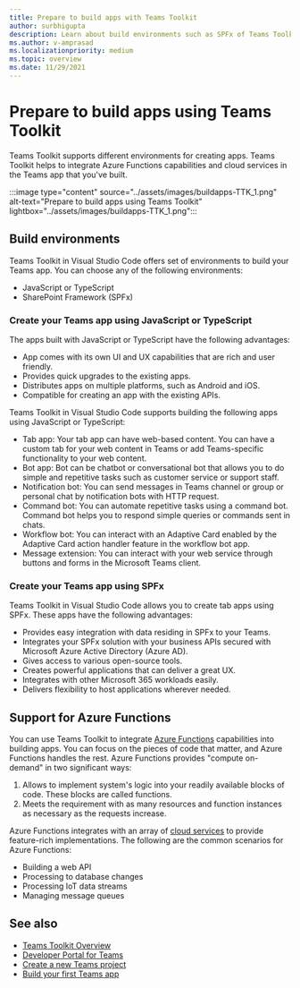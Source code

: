 ```yaml
---
title: Prepare to build apps with Teams Toolkit
author: surbhigupta
description: Learn about build environments such as SPFx of Teams Toolkit in Visual Studio Code. Toolkit integrates Azure Functions capabilities for building apps.
ms.author: v-amprasad
ms.localizationpriority: medium
ms.topic: overview
ms.date: 11/29/2021
---
```


# Prepare to build apps using Teams Toolkit

Teams Toolkit supports different environments for creating apps. Teams Toolkit helps to integrate Azure Functions capabilities and cloud services in the Teams app that you've built.

:::image type="content" source="../assets/images/buildapps-TTK_1.png" alt-text="Prepare to build apps using Teams Toolkit" lightbox="../assets/images/buildapps-TTK_1.png":::

## Build environments

Teams Toolkit in Visual Studio Code offers set of environments to build your Teams app. You can choose any of the following environments:

* JavaScript or TypeScript
* SharePoint Framework (SPFx)

### Create your Teams app using JavaScript or TypeScript

The apps built with JavaScript or TypeScript have the following advantages:

* App comes with its own UI and UX capabilities that are rich and user friendly.
* Provides quick upgrades to the existing apps.
* Distributes apps on multiple platforms, such as Android and iOS.
* Compatible for creating an app with the existing APIs.

Teams Toolkit in Visual Studio Code supports building the following apps using JavaScript or TypeScript:

* Tab app: Your tab app can have web-based content. You can have a custom tab for your web content in Teams or add Teams-specific functionality to your web content.
* Bot app: Bot can be chatbot or conversational bot that allows you to do simple and repetitive tasks such as customer service or support staff.
* Notification bot: You can send messages in Teams channel or group or personal chat by notification bots with HTTP request.
* Command bot: You can automate repetitive tasks using a command bot. Command bot helps you to respond simple queries or commands sent in chats.
* Workflow bot: You can interact with an Adaptive Card enabled by the Adaptive Card action handler feature in the workflow bot app.
* Message extension: You can interact with your web service through buttons and forms in the Microsoft Teams client.

### Create your Teams app using SPFx

Teams Toolkit in Visual Studio Code allows you to create tab apps using SPFx. These apps have the following advantages:

* Provides easy integration with data residing in SPFx to your Teams.
* Integrates your SPFx solution with your business APIs secured with Microsoft Azure Active Directory (Azure AD).
* Gives access to various open-source tools.
* Creates powerful applications that can deliver a great UX.
* Integrates with other Microsoft 365 workloads easily.
* Delivers flexibility to host applications wherever needed.

## Support for Azure Functions

You can use Teams Toolkit to integrate [Azure Functions](/azure/azure-functions/functions-overview) capabilities into building apps. You can focus on the pieces of code that matter, and Azure Functions handles the rest.
Azure Functions provides "compute on-demand" in two significant ways:

1. Allows to implement system's logic into your readily available blocks of code. These blocks are called functions.
1. Meets the requirement with as many resources and function instances as necessary as the requests increase.

Azure Functions integrates with an array of [cloud services](add-resource.md#types-of-cloud-resources) to provide feature-rich implementations. The following are the common scenarios for Azure Functions:

* Building a web API
* Processing to database changes
* Processing IoT data streams
* Managing message queues

## See also

* [Teams Toolkit Overview](teams-toolkit-fundamentals.md)
* [Developer Portal for Teams](../concepts/build-and-test/teams-developer-portal.md)
* [Create a new Teams project](create-new-project.md)
* [Build your first Teams app](../get-started/get-started-overview.md#build-your-first-teams-app)
